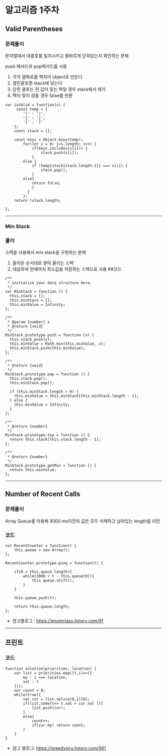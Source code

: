 # 알고리즘 1주차

## Valid Parentheses



### 문제풀이
문자열에서 대괄호를 일치시키고 올바르게 닫혀있는지 확인하는 문제

push 메서드와 pop메서드를 사용

1. 각각 괄화로를 짝지어 object로 만든다.
2. 열린괄호면 stack에 넣는다
3. 닫힌 괄호는 전 값이 맞는 짝일 경우 stack에서 제거
4. 짝이 맞지 않을 경우 false를 반환


```
var isValid = function(s) {
     const temp = {
        '(' : ')',
        '{' : '}',
        '[' : ']'
    };
    const stack = [];

    const keys = Object.keys(temp);
        for(let i = 0; i<s.length; i++) {
            if(keys.includes(s[i])) {
                stack.push(s[i]);
            }
        else {
            if (temp[stack[stack.length-1]] === s[i]) {
                stack.pop();
            }
        else{
            return false;
            }
          }
        };
    return !stack.length;

};
```
***
### Min Stack

### 풀이
스택을 사용해서 min stack을 구현하는 문제
1. 들어온 순서대로 쌓아 올리는 스택
2. 대응하여 현재까지 최소값을 저장하는 스택으로 사용
##코드
```
/**
 * initialize your data structure here.
 */
var MinStack = function () {
  this.stack = [];
  this.minStack = [];
  this.minValue = Infinity;
};

/**
 * @param {number} x
 * @return {void}
 */
MinStack.prototype.push = function (x) {
  this.stack.push(x);
  this.minValue = Math.min(this.minValue, x);
  this.minStack.push(this.minValue);
};

/**
 * @return {void}
 */
MinStack.prototype.pop = function () {
  this.stack.pop();
  this.minStack.pop();

  if (this.minStack.length > 0) {
    this.minValue = this.minStack[this.minStack.length - 1];
  } else {
    this.minValue = Infinity;
  }
};

/**
 * @return {number}
 */
MinStack.prototype.top = function () {
  return this.stack[this.stack.length - 1];
};

/**
 * @return {number}
 */
MinStack.prototype.getMin = function () {
  return this.minValue;
};
```

***
## Number of Recent Calls

### 문제풀이
Array Queue를 이용해 3000 ms이전의 값은 모두 삭제하고 남아있는 length를 리턴

### 코드
```
var RecentCounter = function() {
    this.queue = new Array();
};

RecentCounter.prototype.ping = function(t) {
    
    if(0 < this.queue.length){
        while(3000 < t - this.queue[0]){
            this.queue.shift();
        }
    }
    
    this.queue.push(t);
    
    return this.queue.length;
};
```

+ 참고블로그 : https://enumclass.tistory.com/91

***
## 프린트

### 코드
```
function solution(priorities, location) {
    var list = priorities.map((t,i)=>({
        my : i === location,
        val : t
    }));
    var count = 0;        
    while(true){
        var cur = list.splice(0,1)[0];        
        if(list.some(t=> t.val > cur.val )){
            list.push(cur);                        
        }
        else{            
            count++;
            if(cur.my) return count;
        }
    }
}
```

+ 참고 블로그: https://greedysiru.tistory.com/561




